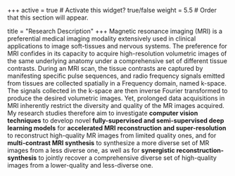 +++
active = true  # Activate this widget? true/false
weight = 5.5  # Order that this section will appear.

title = "Research Description"
+++
Magnetic resonance imaging (MRI) is a preferential medical imaging modality extensively used in clinical applications to image soft-tissues and nervous systems. The preference for MRI confides in its capacity to acquire high-resolution volumetric images of the same underlying anatomy under a comprehensive set of different tissue contrasts. During an MRI scan, the tissue contrasts are captured by manifesting specific pulse sequences, and radio frequency signals emitted from tissues are collected spatially in a Frequency domain, named k-space. The signals collected in the k-space are then inverse Fourier transformed to produce the desired volumetric images. Yet, prolonged data acquisitions in MRI inherently restrict the diversity and quality of the MR images acquired. My research studies therefore aim to investigate **computer vision techniques** to develop novel **fully-supervised and semi-supervised deep learning models** for **accelerated MRI reconstruction and super-resolution** to reconstruct high-quality MR images from limited quality ones, and for **multi-contrast MRI synthesis** to synthesize a more diverse set of MR images from a less diverse one, as well as for **synergistic reconstruction-synthesis** to jointly recover a comprehensive diverse set of high-quality images from a lower-quality and less-diverse one.
